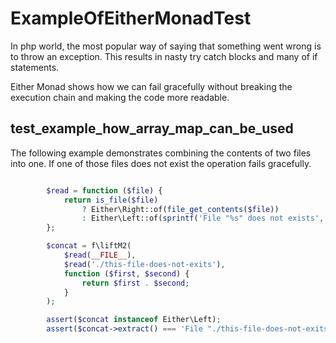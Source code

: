 # ExampleOfEitherMonadTest
In php world, the most popular way of saying that something went wrong is to throw an exception.
This results in nasty try catch blocks and many of if statements.

Either Monad shows how we can fail gracefully without breaking the execution chain and making the code more readable.


## test_example_how_array_map_can_be_used
The following example demonstrates combining the contents of two files into one.
If one of those files does not exist the operation fails gracefully.

```php

        $read = function ($file) {
            return is_file($file)
                ? Either\Right::of(file_get_contents($file))
                : Either\Left::of(sprintf('File "%s" does not exists', $file));
        };

        $concat = f\liftM2(
            $read(__FILE__),
            $read('./this-file-does-not-exits'),
            function ($first, $second) {
                return $first . $second;
            }
        );

        assert($concat instanceof Either\Left);
        assert($concat->extract() === 'File "./this-file-does-not-exits" does not exists');
    
```
